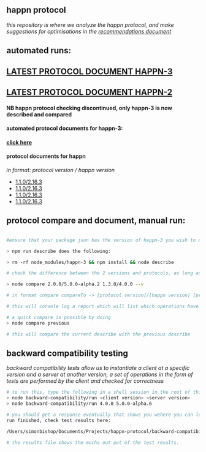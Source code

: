happn protocol
----------------

*this repository is where we analyze the happn protocol, and make suggestions for optimisations in the [recommendations document](https://github.com/happner/happn-protocol/blob/master/doc/recommendations.md)*

automated runs:
---------------

[LATEST PROTOCOL DOCUMENT HAPPN-3](https://github.com/happner/happn-protocol/blob/master/automated-docs/happn-3/current/protocol.md)
--------------------------------

[LATEST PROTOCOL DOCUMENT HAPPN-2](https://github.com/happner/happn-protocol/blob/master/automated-docs/happn-2/current/protocol.md)
--------------------------------

#### NB happn protocol checking discontinued, only happn-3 is now described and compared

#### automated protocol documents for happn-3:

#### [click here](/automated-docs/happn-3/automated-links.md)

#### protocol documents for happn
*in format: protocol version / happn version*

- [1.1.0/2.16.3](https://github.com/happner/happn-protocol/blob/master/automated-docs/happn-2/1.1.0/2.16.3/protocol.md)
- [1.1.0/2.16.3](https://github.com/happner/happn-protocol/blob/master/automated-docs/happn-2/1.1.0/2.21.0/protocol.md)
- [1.1.0/2.16.3](https://github.com/happner/happn-protocol/blob/master/automated-docs/happn-2/1.1.0/2.21.2/protocol.md)
- [1.1.0/2.16.3](https://github.com/happner/happn-protocol/blob/master/automated-docs/happn-2/1.1.0/3.1.0/protocol.md)

protocol compare and document, manual run:
-----------
```bash

#ensure that your package json has the version of happn-3 you wish to describe

> npm run describe does the following:

> rm -rf node_modules/happn-3 && npm install && node describe

# check the difference between the 2 versions and protocols, as long as you have described them

> node compare 2.0.0/5.0.0-alpha.2 1.3.0/4.0.0 --v

# in format compare compareTo -> [protocol version]/[happn version] [protocol version]/[happn version] --v = verbose reporting

# this will console log a report which will list which operations have different protocol structures

# a quick compare is possible by doing
> node compare previous

# this will compare the current describe with the previous describe
```

backward compatibility testing
-----------
*backward compatibility tests allow us to instantiate a client at a specific version and a server at another version, a set of operations in the form of tests are performed by the client and checked for correctness*
```bash
# to run this, type the following in a shell session in the root of this project:
> node backward-compatibility/run <client version> <server version>
> node backward-compatibility/run 4.0.0 5.0.0-alpha.6

# you should get a response eventually that shows you wehere you can look for the test results:
run finished, check test results here:

/Users/simonbishop/Documents/Projects/happn-protocol/backward-compatibility/client/<client version>/results/latest.txt

# the results file shows the mocha out put of the test results.
```
